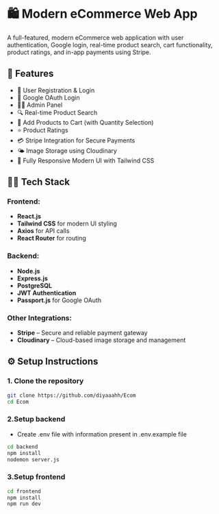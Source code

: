 # 🛍️ Modern eCommerce Web App

A full-featured, modern eCommerce web application with user authentication, Google login, real-time product search, cart functionality, product ratings, and in-app payments using Stripe.

## 🚀 Features

- 🔐 User Registration & Login
- 🔑 Google OAuth Login
- 🧑‍💻 Admin Panel
- 🔍 Real-time Product Search
- 🛒 Add Products to Cart (with Quantity Selection)
- ⭐ Product Ratings
- 💳 Stripe Integration for Secure Payments
- 🌤️ Image Storage using Cloudinary
- 🎨 Fully Responsive Modern UI with Tailwind CSS

## 🧑‍💻 Tech Stack

### Frontend:
- **React.js**
- **Tailwind CSS** for modern UI styling
- **Axios** for API calls
- **React Router** for routing

### Backend:
- **Node.js**
- **Express.js**
- **PostgreSQL** 
- **JWT Authentication**
- **Passport.js** for Google OAuth

### Other Integrations:
- **Stripe** – Secure and reliable payment gateway
- **Cloudinary** – Cloud-based image storage and management


## ⚙️ Setup Instructions

### 1. Clone the repository
```bash
git clone https://github.com/diyaaahh/Ecom
cd Ecom
```
### 2.Setup backend
- Create .env file with information present in .env.example file
```bash
cd backend
npm install
nodemon server.js
```
### 3.Setup frontend
```bash
cd frontend
npm install
npm run dev
```
